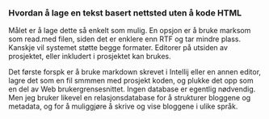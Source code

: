 ### Hvordan å lage en tekst basert nettsted uten å kode HTML

Målet er å lage dette så enkelt som mulig. En opsjon er å bruke marksom som read.med filen,
siden det er enklere enn RTF og tar mindre plass. Kanskje vil systemet støtte begge formater.
Editorer på utsiden av prosjektet, eller inkludert i prosjektet kan brukes.

Det første forspk er å bruke markdown skrevet i Intellij eller en annen editor, lagre det som en fil smmmen 
med prosjekt koden, og plukke det opp som en del av Web brukergrensesnittet. Ingen database er egentlig
nødvendig. Men jeg bruker likevel en relasjonsdatabase for å strukturer bloggene og metadata, og
for å muliggjøre å skrive og vise bloggene i ulike språk.




  



